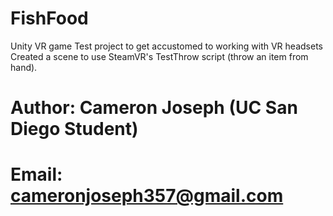 # FishFood
Unity VR game
Test project to get accustomed to working with VR headsets
Created a scene to use SteamVR's TestThrow script (throw an item from hand).

# Author: Cameron Joseph (UC San Diego Student)
# Email: cameronjoseph357@gmail.com
